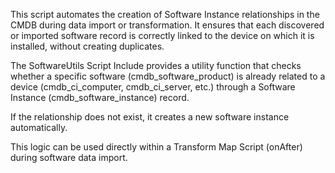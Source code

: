 This script automates the creation of Software Instance relationships in the CMDB during data import or transformation.
It ensures that each discovered or imported software record is correctly linked to the device on which it is installed, without creating duplicates.



The SoftwareUtils Script Include provides a utility function that checks whether a specific software (cmdb_software_product) is already related to a device (cmdb_ci_computer, cmdb_ci_server, etc.) through a Software Instance (cmdb_software_instance) record.

If the relationship does not exist, it creates a new software instance automatically.

This logic can be used directly within a Transform Map Script (onAfter) during software data import.
